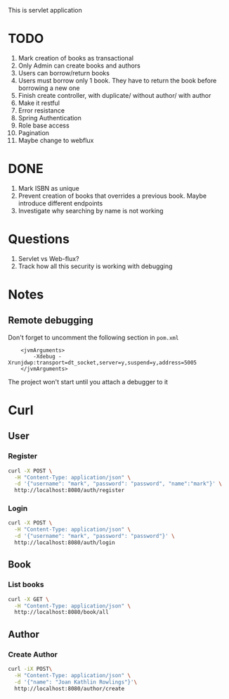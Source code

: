 This is servlet application

# TODO

1. Mark creation of books as transactional
2. Only Admin can create books and authors
3. Users can borrow/return books
4. Users must borrow only 1 book. They have to return the book before borrowing a new one
5. Finish create controller, with duplicate/ without author/ with author
6. Make it restful
7. Error resistance
8. Spring Authentication
9. Role base access
10. Pagination
11. Maybe change to webflux

# DONE

1. Mark ISBN as unique
2. Prevent creation of books that overrides a previous book. Maybe introduce different endpoints
3. Investigate why searching by name is not working

# Questions

1. Servlet vs Web-flux?
2. Track how all this security is working with debugging

# Notes

## Remote debugging

Don't forget to uncomment the following section in `pom.xml`

```
    <jvmArguments>
        -Xdebug -Xrunjdwp:transport=dt_socket,server=y,suspend=y,address=5005
    </jvmArguments>
```

The project won't start until you attach a debugger to it

# Curl

## User

### Register

````bash
curl -X POST \
  -H "Content-Type: application/json" \
  -d '{"username": "mark", "password": "password", "name":"mark"}' \
  http://localhost:8080/auth/register
````

### Login

````bash
curl -X POST \
  -H "Content-Type: application/json" \
  -d '{"username": "mark", "password": "password"}' \
  http://localhost:8080/auth/login
````

## Book

### List books

````bash
curl -X GET \
  -H "Content-Type: application/json" \
  http://localhost:8080/book/all
````

## Author

### Create Author

```bash
curl -iX POST\
  -H "Content-Type: application/json" \
  -d '{"name": "Joan Kathlin Rowlings"}'\
  http://localhost:8080/author/create
```